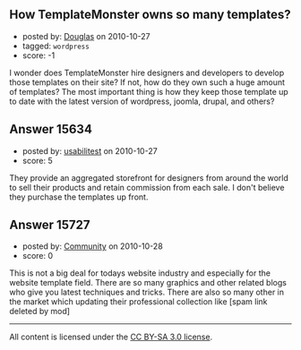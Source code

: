 ## How TemplateMonster owns so many templates?

- posted by: [Douglas](https://stackexchange.com/users/-1/5041-douglas) on 2010-10-27
- tagged: `wordpress`
- score: -1

I wonder does TemplateMonster hire designers and developers to develop those templates on their site? If not, how do they own such a huge amount of templates? The most important thing is how they keep those template up to date with the latest version of wordpress, joomla, drupal, and others?


## Answer 15634

- posted by: [usabilitest](https://stackexchange.com/users/-1/3024-usabilitest) on 2010-10-27
- score: 5

They provide an aggregated storefront for designers from around the world to sell their products and retain commission from each sale. I don't believe they purchase the templates up front.


## Answer 15727

- posted by: [Community](https://stackexchange.com/users/-1/-1-community) on 2010-10-28
- score: 0

This is not a big deal for todays website industry and especially for the website template field. There are so many graphics and other related blogs who give you latest techniques and tricks. There are also so many other in the market which updating their professional collection like [spam link deleted by mod]



---

All content is licensed under the [CC BY-SA 3.0 license](https://creativecommons.org/licenses/by-sa/3.0/).
